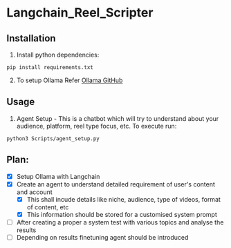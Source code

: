 # Langchain_Reel_Scripter

## Installation
1. Install python dependencies:  
  ```
  pip install requirements.txt
  ```
2. To setup Ollama
  Refer [Ollama GitHub](https://github.com/ollama/ollama)

## Usage
1. Agent Setup - This is a chatbot which will try to understand about your
audience, platform, reel type focus, etc.
To execute run:
```
python3 Scripts/agent_setup.py
```

## Plan:
- [x] Setup Ollama with Langchain
- [x] Create an agent to understand detailed requirement of user's content and account
  - [x] This shall incude details like niche, audience, type of videos, format of content, etc
  - [x] This information should be stored for a customised system prompt
- [ ] After creating a proper a system test with various topics and analyse the results
- [ ] Depending on results finetuning agent should be introduced
